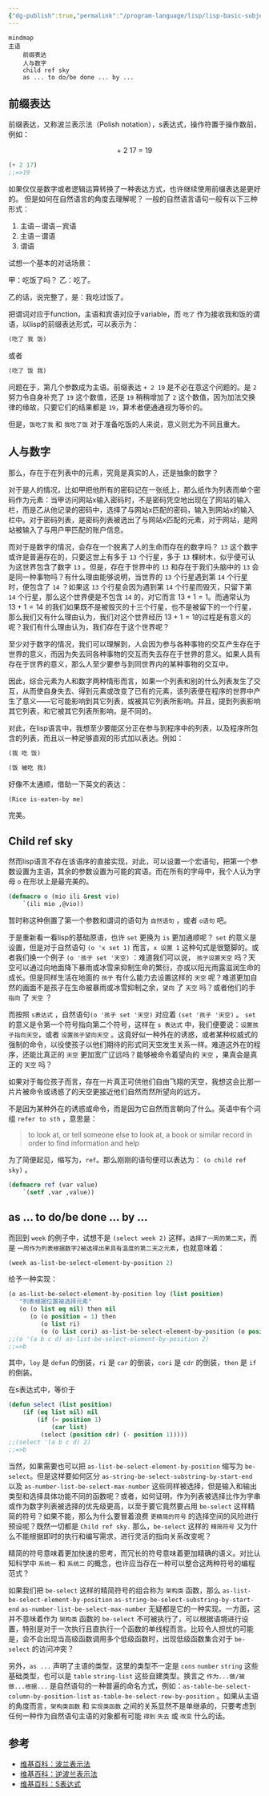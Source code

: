 ```yaml
---
{"dg-publish":true,"permalink":"/program-language/lisp/lisp-basic-subject/"}
---
```





```mermaid
mindmap
主语
	前缀表达
	人与数字
	child ref sky
	as ... to do/be done ... by ...
```



## 前缀表达

前缀表达，又称波兰表示法（Polish notation），s表达式，操作符置于操作数前，例如：

$$\text{+ 2 17 = 19}$$

```lisp
(+ 2 17)
;;=>19
```

如果仅仅是数字或者逻辑运算转换了一种表达方式，也许继续使用前缀表达是更好的。
但是如何在自然语言的角度去理解呢？
一般的自然语言语句一般有以下三种形式：

1. 主语－谓语－宾语
2. 主语－谓语
3. 谓语

试想一个基本的对话场景：

甲：吃饭了吗？
乙：吃了。

乙的话，说完整了，是：我吃过饭了。

把谓词对应于function，主语和宾语对应于variable，而 `吃了` 作为接收我和饭的谓语，以lisp的前缀表达形式，可以表示为：

```lisp
(吃了 我 饭)
```

或者

```lisp
(吃了 饭 我)
```

问题在于，第几个参数成为主语。前缀表达 `+ 2 19` 是不必在意这个问题的。是 `2` 努力令自身补充了 `19` 这个数值，还是 `19` 稍稍增加了 `2` 这个数值，因为加法交换律的缘故，只要它们的结果都是 `19`，算术者便通通视为等价的。

但是，`饭吃了我` 和 `我吃了饭` 对于准备吃饭的人来说，意义则尤为不同且重大。

## 人与数字

那么，存在于在列表中的元素，究竟是真实的人，还是抽象的数字？

对于是人的情况，比如甲把他所有的密码记在一张纸上，那么纸作为列表而单个密码作为元素：当甲访问网站x输入密码时，不是密码凭空地出现在了网站的输入栏，而是乙从他记录的密码中，选择了与网站x匹配的密码，输入到网站x的输入栏中。对于密码列表，是密码列表被选出了与网站x匹配的元素，对于网站，是网站被输入了与用户甲匹配的账户信息。

而对于是数字的情况，会存在一个脱离了人的生命而存在的数字吗？ `13` 这个数字或许是普遍存在的，只要这世上有多于 `13` 个行星，多于 `13` 棵树木，似乎便可认为这世界包含了数字 `13` 。但是，存在于世界中的 `13` 和存在于我们头脑中的 `13` 会是同一种事物吗？有什么理由能够说明，当世界的 `13` 个行星遇到第 `14` 个行星时，便包含了 `14` ？如果这 `13` 个行星会因为遇到第 `14` 个行星而毁灭，只留下第 `14` 个行星，那么这个世界便是不包含 `14` 的，对它而言 $13+1=1$。而通常认为 $13+1=14$ 的我们如果既不是被毁灭的十三个行星，也不是被留下的一个行星，那么我们又有什么理由认为，我们对这个世界经历 $13+1=1$的过程是有意义的呢？我们有什么理由认为，我们存在于这个世界呢？

至少对于数字的情况，我们可以理解到，人会因为参与各种事物的交互产生存在于世界的意义，而因为失去同各种事物的交互而失去存在于世界的意义。如果人具有存在于世界的意义，那么人至少要参与到同世界内的某种事物的交互中。

因此，综合元素为人和数字两种情形而言，如果一个列表和别的什么列表发生了交互，从而使自身失去、得到元素或改变了已有的元素，该列表便在程序的世界中产生了意义——它可能影响到其它列表，或被其它列表所影响。并且，提到列表影响其它列表，和它被其它列表所影响，是不同的。

对此，在lisp语言中，我想至少要能区分正在参与到程序中的列表，以及程序所包含的列表，而且以一种足够直观的形式加以表达。例如：

```lisp
(我 吃 饭)
```

```lisp
(饭 被吃 我)
```

好像不太通顺，借助一下英文的表达：

```lisp
(Rice is-eaten-by me)
```

完美。

## Child ref sky

然而lisp语言不存在该语序的直接实现，对此，可以设置一个宏语句，把第一个参数设置为主语，其余的参数设置为可能的宾语。而在所有的字母中，我个人认为字母 `o` 在形状上是最完美的。

```lisp
(defmacro o (mio ili &rest vio)
	`(ili mio ,@vio))
```
暂时称这种倒置了第一个参数和谓词的语句为 `自然语句` ，或者 `o语句` 吧。

于是重新看一看lisp的基础原语，也许 `set` 更换为 `is` 更加通顺呢？ `set` 的意义是设置，但是对于自然语句 `(o 'x set 1)` 而言，`x 设置 1` 这种句式是很蹩脚的。或者我们换一个例子 `(o '孩子 set '天空)` ：难道我们可以说， `孩子设置天空` 吗？天空可以通过向地面降下暴雨或冰雪来抑制生命的繁衍，亦或以阳光雨露滋润生命的成长。但是同样生活在地面的 `孩子` 有什么能力去设置这样的 `天空` 呢？难道更加自然的画面不是孩子在生命被暴雨或冰雪抑制之余，`望向` 了 `天空` 吗？或者他们的手 `指向` 了 `天空` ？

而按照 `s表达式` ，自然语句`(o '孩子 set '天空)` 对应着 `(set '孩子 '天空)` 。 `set` 的意义是令第一个符号指向第二个符号，这样在 `s 表达式` 中，我们便要说：`设置孩子指向天空`，或者 `设置孩子望向天空` 。这竟好似一种外在的诱惑，或者某种权威式的强制的命令，以役使孩子以他们期待的形式同天空发生关系一样。难道这外在的程序，还能比真正的 `天空` 更加宽广辽远吗？能够被命令着望向的 `天空` ，果真会是真正的 `天空` 吗？

如果对于每位孩子而言，存在一片真正可供他们自由飞翔的天空，我想这会比那一片片被命令或诱惑了的天空更接近他们自然而然所望向的远方。

不是因为某种外在的诱惑或命令，而是因为它自然而言朝向了什么。英语中有个词组 `refer to sth` ，意思是：

>to look at, or tell someone else to look at, a book or similar record in order to find information and help

为了简便起见，缩写为，`ref`。那么刚刚的语句便可以表达为： `(o child ref sky)` 。

```lisp
(defmacro ref (var value)
	`(setf ,var ,value))
```

## as ... to do/be done ... by ...

而回到 `week` 的例子中，试想不是 `(select week 2)` 这样，`选择了一周的第二天`，而是 `一周作为列表根据数字2被选择出来具有温度的第二天之元素`，也就意味着：

```lisp
(week as-list-be-select-element-by-position 2)
```

给予一种实现：

```lisp
(o as-list-be-select-element-by-position loy (list position)
   "列表根据位置被选择元素"
   (o (o list eq nil) then nil
      (o (o position = 1) then
         (o list ri)
         (o (o list cori) as-list-be-select-element-by-position (o position - 1)))))
;;(o '(a b c d) as-list-be-select-element-by-position 2)
;;=>b
```

其中，`loy` 是 `defun` 的倒装，`ri` 是 `car` 的倒装，`cori` 是 `cdr` 的倒装，`then` 是 `if` 的倒装。

在s表达式中，等价于

```lisp
(defun select (list position)
	(if (eq list nil) nil
		(if (= position 1)
			(car list)
		 (select (position cdr) (- position 1)))))
;;(select '(a b c d) 2)
;;=>b
```

当然，如果需要也可以把 `as-list-be-select-element-by-position` 缩写为 `be-select`。但是这样要如何区分 `as-string-be-select-substring-by-start-end` 以及 `as-number-list-be-select-max-number` 这些同样被选择，但是输入和输出类型和选择具体功能不同的函数呢？或者，如何证明，作为列表被选择比作为字串或作为数字列表被选择的优先级更高，以至于要它竟然要占用 `be-select` 这样精简的符号？如果不能，那么为什么要冒着浪费 `更精简的符号` 的选择空间的风险进行预设呢？既然一切都是 `Child ref sky.`
那么，`be-select` 这样的 `精简符号` 又为什么不能根据即时的执行和编写需求，进行灵活的指向关系改变呢？

精简的符号意味着更加快速的思考，而冗长的符号意味着更加精确的语义。对比认知科学中 `系统一` 和 `系统二` 的概念，也许应当存在一种可以整合这两种符号的编程范式？

如果我们把 `be-select` 这样的精简符号的组合称为 `架构类` 函数，那么 `as-list-be-select-element-by-position` `as-string-be-select-substring-by-start-end` `as-number-list-be-select-max-number` 无疑都是它的一种实现。一方面，这并不意味着作为 `架构类` 函数的 `be-select` 不可被执行了，可以根据语境进行设置，特别是对于一次执行且直执行一个函数的单线程而言。比较令人担忧的可能是，会不会出现当高级函数调用多个低级函数时，出现低级函数集合对于 `be-select` 的访问冲突？

另外，`as ...` 声明了主语的类型，这里的类型不一定是 `cons` `number` `string` 这些基础类型，也可以是 `table` `string-list` 这些自建类型。换言之 `作为...做/被做...根据...` 是自然语句的一种普遍的命名方式，例如：`as-table-be-select-column-by-position-list` `as-table-be-select-row-by-position` 。如果从主语的角度而言，`架构类函数` 和 `实现类函数` 之间的关系显然不是单继承的，只要考虑到任何一种作为自然语句主语的对象都有可能 `得到` `失去` 或 `改变` 什么的话。

## 参考

- [维基百科：波兰表示法](https://zh.m.wikipedia.org/wiki/%E6%B3%A2%E5%85%B0%E8%A1%A8%E7%A4%BA%E6%B3%95)
- [维基百科：逆波兰表示法](https://zh.m.wikipedia.org/wiki/%E9%80%86%E6%B3%A2%E5%85%B0%E8%A1%A8%E7%A4%BA%E6%B3%95)
- [维基百科：S表达式](https://zh.m.wikipedia.org/wiki/%E9%80%86%E6%B3%A2%E5%85%B0%E8%A1%A8%E7%A4%BA%E6%B3%95)
